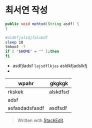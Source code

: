 
# 최서연 작성

```java
public void mehtod(String asdf) {
}

```

```bash
#aldkfjalsdjfalskdf
sleep 10
tmboot -T
if [ "$HOME" = "" ];then
fi

```

* asdfjladsf `lajsdflkjas` asldkfjadslkfj 
* 

| wpahr | gkgkgk|
|--|--|
| rkskek | alskdfsd
| adsf|
|asfasdadsfasdf | asdfsdf



> Written with [StackEdit](https://stackedit.io/).
<!--stackedit_data:
eyJoaXN0b3J5IjpbLTE4NzE2NzU4MzQsLTE0MDQxMzkwMzVdfQ
==
-->